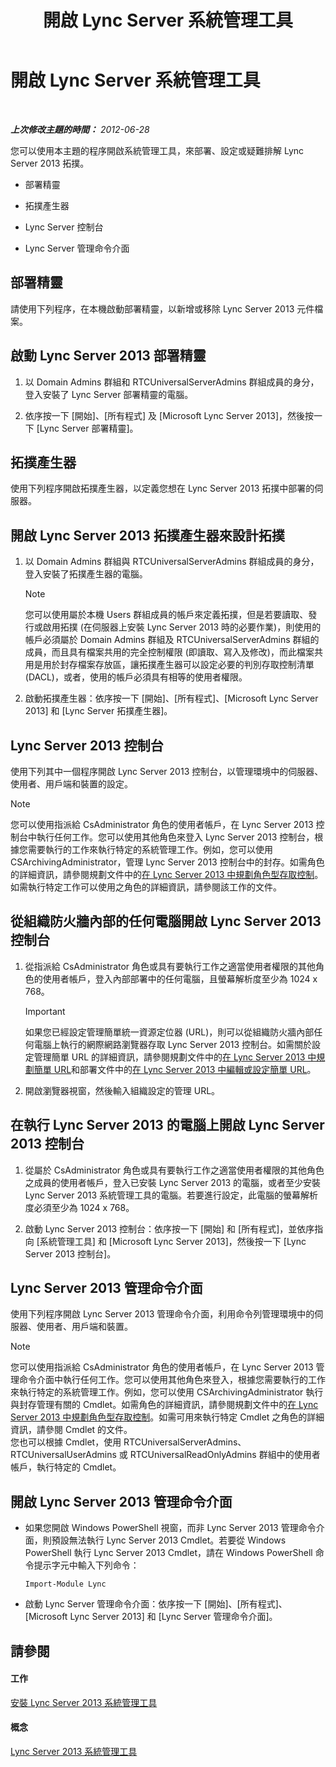 ﻿---
title: 開啟 Lync Server 系統管理工具
TOCTitle: 開啟 Lync Server 系統管理工具
ms:assetid: 8c58de94-9e0a-4368-9e14-9afcaa1142d0
ms:mtpsurl: https://technet.microsoft.com/zh-tw/library/Gg195741(v=OCS.15)
ms:contentKeyID: 49291599
ms.date: 08/10/2015
mtps_version: v=OCS.15
ms.translationtype: HT
---

# 開啟 Lync Server 系統管理工具

 

_**上次修改主題的時間：** 2012-06-28_

您可以使用本主題的程序開啟系統管理工具，來部署、設定或疑難排解 Lync Server 2013 拓撲。

  - 部署精靈

  - 拓撲產生器

  - Lync Server 控制台

  - Lync Server 管理命令介面

## 部署精靈

請使用下列程序，在本機啟動部署精靈，以新增或移除 Lync Server 2013 元件檔案。

## 啟動 Lync Server 2013 部署精靈

1.  以 Domain Admins 群組和 RTCUniversalServerAdmins 群組成員的身分，登入安裝了 Lync Server 部署精靈的電腦。

2.  依序按一下 \[開始\]、\[所有程式\] 及 \[Microsoft Lync Server 2013\]，然後按一下 \[Lync Server 部署精靈\]。

## 拓撲產生器

使用下列程序開啟拓撲產生器，以定義您想在 Lync Server 2013 拓撲中部署的伺服器。

## 開啟 Lync Server 2013 拓撲產生器來設計拓撲

1.  以 Domain Admins 群組與 RTCUniversalServerAdmins 群組成員的身分，登入安裝了拓撲產生器的電腦。
    
    > [!NOTE]  
    > 您可以使用屬於本機 Users 群組成員的帳戶來定義拓撲，但是若要讀取、發行或啟用拓撲 (在伺服器上安裝 Lync Server 2013 時的必要作業)，則使用的帳戶必須屬於 Domain Admins 群組及 RTCUniversalServerAdmins 群組的成員，而且具有檔案共用的完全控制權限 (即讀取、寫入及修改)，而此檔案共用是用於封存檔案存放區，讓拓撲產生器可以設定必要的判別存取控制清單 (DACL)，或者，使用的帳戶必須具有相等的使用者權限。
    


2.  啟動拓撲產生器：依序按一下 \[開始\]、\[所有程式\]、\[Microsoft Lync Server 2013\] 和 \[Lync Server 拓撲產生器\]。

## Lync Server 2013 控制台

使用下列其中一個程序開啟 Lync Server 2013 控制台，以管理環境中的伺服器、使用者、用戶端和裝置的設定。

> [!NOTE]  
> 您可以使用指派給 CsAdministrator 角色的使用者帳戶，在 Lync Server 2013 控制台中執行任何工作。您可以使用其他角色來登入 Lync Server 2013 控制台，根據您需要執行的工作來執行特定的系統管理工作。例如，您可以使用 CSArchivingAdministrator，管理 Lync Server 2013 控制台中的封存。如需角色的詳細資訊，請參閱規劃文件中的<a href="lync-server-2013-planning-for-role-based-access-control.md">在 Lync Server 2013 中規劃角色型存取控制</a>。如需執行特定工作可以使用之角色的詳細資訊，請參閱該工作的文件。



## 從組織防火牆內部的任何電腦開啟 Lync Server 2013 控制台

1.  從指派給 CsAdministrator 角色或具有要執行工作之適當使用者權限的其他角色的使用者帳戶，登入內部部署中的任何電腦，且螢幕解析度至少為 1024 x 768。
    
    > [!IMPORTANT]  
    > 如果您已經設定管理簡單統一資源定位器 (URL)，則可以從組織防火牆內部任何電腦上執行的網際網路瀏覽器存取 Lync Server 2013 控制台。如需關於設定管理簡單 URL 的詳細資訊，請參閱規劃文件中的<a href="lync-server-2013-planning-for-simple-urls.md">在 Lync Server 2013 中規劃簡單 URL</a>和部署文件中的<a href="lync-server-2013-edit-or-configure-simple-urls.md">在 Lync Server 2013 中編輯或設定簡單 URL</a>。
    


2.  開啟瀏覽器視窗，然後輸入組織設定的管理 URL。

## 在執行 Lync Server 2013 的電腦上開啟 Lync Server 2013 控制台

1.  從屬於 CsAdministrator 角色或具有要執行工作之適當使用者權限的其他角色之成員的使用者帳戶，登入已安裝 Lync Server 2013 的電腦，或者至少安裝 Lync Server 2013 系統管理工具的電腦。若要進行設定，此電腦的螢幕解析度必須至少為 1024 x 768。

2.  啟動 Lync Server 2013 控制台：依序按一下 \[開始\] 和 \[所有程式\]，並依序指向 \[系統管理工具\] 和 \[Microsoft Lync Server 2013\]，然後按一下 \[Lync Server 2013 控制台\]。

## Lync Server 2013 管理命令介面

使用下列程序開啟 Lync Server 2013 管理命令介面，利用命令列管理環境中的伺服器、使用者、用戶端和裝置。

> [!NOTE]
> 您可以使用指派給 CsAdministrator 角色的使用者帳戶，在 Lync Server 2013 管理命令介面中執行任何工作。您可以使用其他角色來登入，根據您需要執行的工作來執行特定的系統管理工作。例如，您可以使用 CSArchivingAdministrator 執行與封存管理有關的 Cmdlet。如需角色的詳細資訊，請參閱規劃文件中的<a href="lync-server-2013-planning-for-role-based-access-control.md">在 Lync Server 2013 中規劃角色型存取控制</a>。如需可用來執行特定 Cmdlet 之角色的詳細資訊，請參閱 Cmdlet 的文件。<br />
> 您也可以根據 Cmdlet，使用 RTCUniversalServerAdmins、RTCUniversalUserAdmins 或 RTCUniversalReadOnlyAdmins 群組中的使用者帳戶，執行特定的 Cmdlet。


## 開啟 Lync Server 2013 管理命令介面

  - 如果您開啟 Windows PowerShell 視窗，而非 Lync Server 2013 管理命令介面，則預設無法執行 Lync Server 2013 Cmdlet。若要從 Windows PowerShell 執行 Lync Server 2013 Cmdlet，請在 Windows PowerShell 命令提示字元中輸入下列命令：
    
    `Import-Module Lync`

  - 啟動 Lync Server 管理命令介面：依序按一下 \[開始\]、\[所有程式\]、\[Microsoft Lync Server 2013\] 和 \[Lync Server 管理命令介面\]。

## 請參閱

#### 工作

[安裝 Lync Server 2013 系統管理工具](lync-server-2013-install-lync-server-administrative-tools.md)  

#### 概念

[Lync Server 2013 系統管理工具](lync-server-2013-lync-server-administrative-tools.md)

